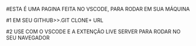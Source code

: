#ESTA É UMA PAGINA FEITA NO VSCODE, PARA RODAR EM SUA MÁQUINA

#1 EM SEU GITHUB>>.GIT CLONE+ URL 

#2 USE COM O VSCODE E A EXTENÇÃO LIVE SERVER PARA RODAR NO SEU NAVEGADOR

